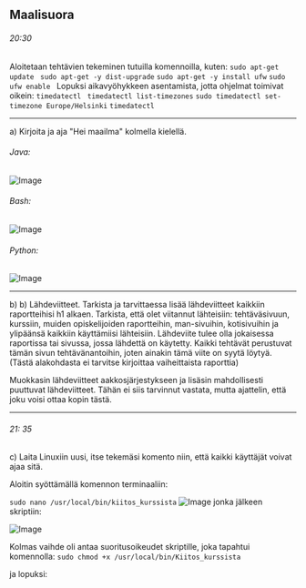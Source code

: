 Maalisuora
---
###### 20:30 
Aloitetaan tehtävien tekeminen tutuilla komennoilla, kuten: ```sudo apt-get update ``` ``` sudo apt-get -y dist-upgrade ``` ``` sudo apt-get -y install ufw ``` ```sudo ufw enable ``` Lopuksi aikavyöhykkeen asentamista, jotta ohjelmat toimivat oikein: ```timedatectl ``` ```timedatectl list-timezones``` ``` sudo timedatectl set-timezone Europe/Helsinki ```
```timedatectl ```

-----
a) Kirjoita ja aja "Hei maailma" kolmella kielellä.

###### Java:
![Image](https://github.com/user-attachments/assets/a406c943-23ae-4be7-8f96-00eb112d54df)
###### Bash:
![Image](https://github.com/user-attachments/assets/8040ee9a-708e-48af-97d9-f1d94c2fd50d)
###### Python:
![Image](https://github.com/user-attachments/assets/065a84af-a102-403e-8251-db6518abea6a)

-----
b) b) Lähdeviitteet. Tarkista ja tarvittaessa lisää lähdeviitteet kaikkiin raportteihisi h1 alkaen. Tarkista, että olet viitannut lähteisiin: tehtäväsivuun, kurssiin, muiden opiskelijoiden raportteihin, man-sivuihin, kotisivuihin ja ylipäänsä kaikkiin käyttämiisi lähteisiin. Lähdeviite tulee olla jokaisessa raportissa tai sivussa, jossa lähdettä on käytetty. Kaikki tehtävät perustuvat tämän sivun tehtävänantoihin, joten ainakin tämä viite on syytä löytyä. (Tästä alakohdasta ei tarvitse kirjoittaa vaiheittaista raporttia)

Muokkasin lähdeviitteet aakkosjärjestykseen ja lisäsin mahdollisesti puuttuvat lähdeviitteet. Tähän ei siis tarvinnut vastata, mutta ajattelin, että joku voisi ottaa kopin tästä.

-----
###### 21: 35
c) Laita Linuxiin uusi, itse tekemäsi komento niin, että kaikki käyttäjät voivat ajaa sitä.

Aloitin syöttämällä komennon terminaaliin:

 ``` sudo nano /usr/local/bin/kiitos_kurssista ```
![Image](https://github.com/user-attachments/assets/8d8d2e7c-bd01-4c84-9bde-6030d554bf25)
 jonka jälkeen skriptiin: 

 ![Image](https://github.com/user-attachments/assets/04985cbd-c6a5-4a16-9f32-897af13aa157)
 

Kolmas vaihde oli antaa suoritusoikeudet skriptille, joka tapahtui komennolla: ```sudo chmod +x /usr/local/bin/Kiitos_kurssista```

ja lopuksi: 
 
 
